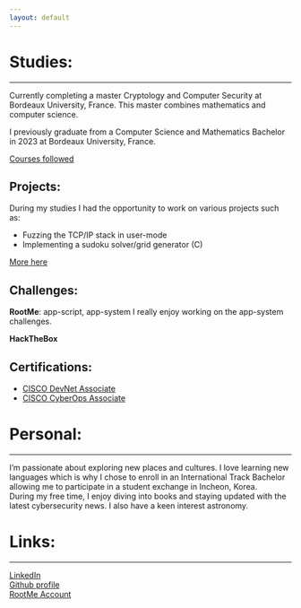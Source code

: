 ```yaml
---
layout: default
---
```


# Studies:
* * *

Currently completing a master Cryptology and Computer Security at Bordeaux University, France. This master combines mathematics and computer science.

I previously graduate from a Computer Science and Mathematics Bachelor in 2023 at Bordeaux University, France.

[Courses followed](./courses.html)

## Projects:

During my studies I had the opportunity to work on various projects such as:

* Fuzzing the TCP/IP stack in user-mode
* Implementing a sudoku solver/grid generator (C)

[More here](./projects.html)

## Challenges:

**RootMe**: app-script, app-system
I really enjoy working on the app-system challenges.

**HackTheBox**

## Certifications:

* <a href="https://www.cisco.com/site/us/en/learn/training-certifications/certifications/devnet/associate/index.html#tabs-35d568e0ff-item-194f491212-tab" > CISCO DevNet Associate </a>
* <a href="https://www.cisco.com/site/us/en/learn/training-certifications/certifications/cyberops/cyberops-associate/index.html#tabs-35d568e0ff-item-194f491212-tab" > CISCO CyberOps Associate </a>


# Personal:
* * *
I’m passionate about exploring new places and cultures. I love learning new languages which is why I chose to enroll in an International Track Bachelor allowing me to participate in a student exchange in Incheon, Korea. 
<br>
During my free time, I enjoy diving into books and staying updated with the latest cybersecurity news. I also have a keen interest astronomy.


# Links:
* * *

<a href="https://www.linkedin.com/in/maëlie-chan-peng-548a04327/">  LinkedIn </a>
<br>
<a href="https://github.com/maeliech">  Github profile </a>
<br>
<a href="https://www.root-me.org/maengo?lang=eng"> RootMe Account </a>



